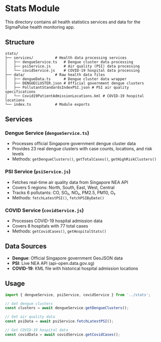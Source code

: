 # Stats Module

This directory contains all health statistics services and data for the SigmaPulse health monitoring app.

## Structure

```
stats/
├── services/          # Health data processing services
│   ├── dengueService.ts   # Dengue cluster data processing
│   ├── psiService.js      # Air quality (PSI) data processing  
│   └── covidService.js    # COVID-19 hospital data processing
├── data/              # Raw health data files
│   ├── dengueData.ts      # Dengue cluster data wrapper
│   ├── DENGUECLUSTER.json # Official government dengue clusters
│   ├── PollutantStandardsIndexPSI.json # PSI air quality specifications
│   └── Covid19PatientAdmissionLocations.kml # COVID-19 hospital locations
└── index.ts           # Module exports
```

## Services

### Dengue Service (`dengueService.ts`)
- Processes official Singapore government dengue cluster data
- Provides 23 real dengue clusters with case counts, locations, and risk levels
- Methods: `getDengueClusters()`, `getTotalCases()`, `getHighRiskClusters()`

### PSI Service (`psiService.js`)
- Fetches real-time air quality data from Singapore NEA API
- Covers 5 regions: North, South, East, West, Central
- Tracks 6 pollutants: CO, SO₂, NO₂, PM2.5, PM10, O₃
- Methods: `fetchLatestPSI()`, `fetchPSIByDate()`

### COVID Service (`covidService.js`)
- Processes COVID-19 hospital admission data
- Covers 8 hospitals with 77 total cases
- Methods: `getCovidCases()`, `getHospitalStats()`

## Data Sources

- **Dengue**: Official Singapore government GeoJSON data
- **PSI**: Live NEA API (api-open.data.gov.sg)
- **COVID-19**: KML file with historical hospital admission locations

## Usage

```typescript
import { dengueService, psiService, covidService } from '../stats';

// Get dengue clusters
const clusters = await dengueService.getDengueClusters();

// Get air quality data
const psiData = await psiService.fetchLatestPSI();

// Get COVID-19 hospital data
const covidData = await covidService.getCovidCases();
``` 